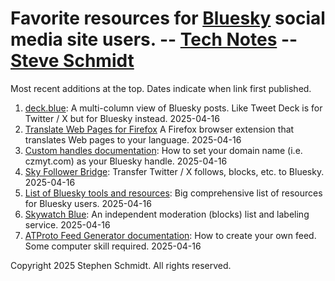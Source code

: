 
# Favorite resources for [Bluesky](https://bsky.app/) social media site users. -- [Tech Notes](README.md) -- [Steve Schmidt](https://steve.czmyt.com)

Most recent additions at the top.  Dates indicate when link first published.

1. [deck.blue](https://deck.blue/): A multi-column view of Bluesky posts.  Like Tweet Deck is for Twitter / X but for Bluesky instead. 2025-04-16
1. [Translate Web Pages for Firefox](https://github.com/FilipePS/Traduzir-paginas-web) A Firefox browser extension that translates Web pages to your language. 2025-04-16
1. [Custom handles documentation](https://bsky.social/about/blog/4-28-2023-domain-handle-tutorial): How to set your domain name (i.e. czmyt.com) as your Bluesky handle. 2025-04-16
1. [Sky Follower Bridge](https://skyfollowerbridge.com/): Transfer Twitter / X follows, blocks, etc. to Bluesky. 2025-04-16
1. [List of Bluesky tools and resources](https://github.com/notjuliet/awesome-bluesky): Big comprehensive list of resources for Bluesky users. 2025-04-16
1. [Skywatch Blue](https://bsky.app/profile/skywatch.blue): An independent moderation (blocks) list and labeling service. 2025-04-16
1. [ATProto Feed Generator documentation](https://github.com/bluesky-social/feed-generator): How to create your own feed.  Some computer skill required. 2025-04-16

Copyright 2025 Stephen Schmidt.  All rights reserved.
